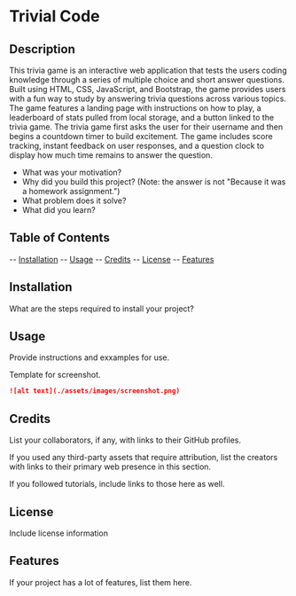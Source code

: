 # Trivial Code

## Description

This trivia game is an interactive web application that tests the users coding knowledge through a series of multiple choice and short answer questions. Built using HTML, CSS, JavaScript, and Bootstrap, the game provides users with a fun way to study by answering trivia questions across various topics. The game features a landing page with instructions on how to play, a leaderboard of stats pulled from local storage, and a button linked to the trivia game. The trivia game first asks the user for their username and then begins a countdown timer to build excitement. The game includes score tracking, instant feedback on user responses, and a question clock to display how much time remains to answer the question.

- What was your motivation?
- Why did you build this project? (Note: the answer is not "Because it was a homework assignment.")
- What problem does it solve?
- What did you learn?

## Table of Contents

-- [Installation](#installation)
-- [Usage](#usage)
-- [Credits](#credits)
-- [License](#license)
-- [Features](#features)

## Installation

What are the steps required to install your project?

## Usage

Provide instructions and exxamples for use.

Template for screenshot.
```md
![alt text](./assets/images/screenshot.png)
```

## Credits

List your collaborators, if any, with links to their GitHub profiles.

If you used any third-party assets that require attribution, list the creators with links to their primary web presence in this section.

If you followed tutorials, include links to those here as well.

## License

Include license information

## Features

If your project has a lot of features, list them here.